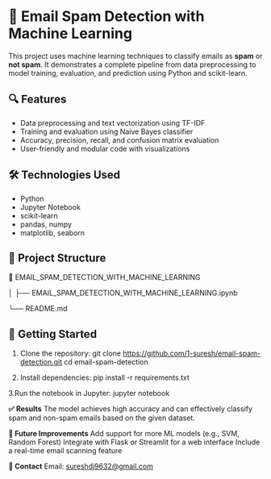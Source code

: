 # 📧 Email Spam Detection with Machine Learning

This project uses machine learning techniques to classify emails as **spam** or **not spam**. It demonstrates a complete pipeline from data preprocessing to model training, 
evaluation, and prediction using Python and scikit-learn.

## 🔍 Features

- Data preprocessing and text vectorization using TF-IDF
- Training and evaluation using Naive Bayes classifier
- Accuracy, precision, recall, and confusion matrix evaluation
- User-friendly and modular code with visualizations

## 🛠️ Technologies Used

- Python
- Jupyter Notebook
- scikit-learn
- pandas, numpy
- matplotlib, seaborn

## 📂 Project Structure

📁 EMAIL_SPAM_DETECTION_WITH_MACHINE_LEARNING

│
├── EMAIL_SPAM_DETECTION_WITH_MACHINE_LEARNING.ipynb

└── README.md


## 🚀 Getting Started

1. Clone the repository:
   git clone https://github.com/1-suresh/email-spam-detection.git
   cd email-spam-detection
   
2. Install dependencies:
   pip install -r requirements.txt
   
3.Run the notebook in Jupyter:
  jupyter notebook

**✅ Results**
The model achieves high accuracy and can effectively classify spam and non-spam emails based on the given dataset.

**📌 Future Improvements**
Add support for more ML models (e.g., SVM, Random Forest)
Integrate with Flask or Streamlit for a web interface
Include a real-time email scanning feature

**📧 Contact**
Email: sureshdj9632@gmail.com







